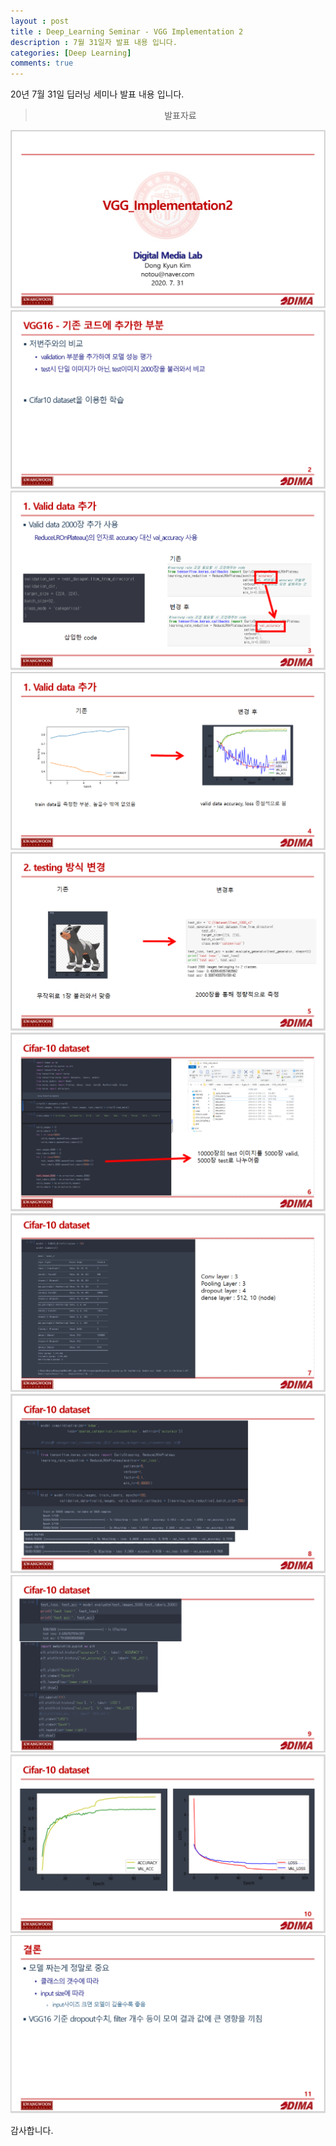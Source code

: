 ```yaml
---
layout : post
title : Deep_Learning Seminar - VGG Implementation 2
description : 7월 31일자 발표 내용 입니다.
categories: [Deep Learning]
comments: true
---
```




20년 7월 31일 딥러닝 세미나 발표 내용 입니다.

<blockquote align="center"> 발표자료 </blockquote>


![1](/assets/img/Deep_learning/0731_VGG/1.PNG)
![1](/assets/img/Deep_learning/0731_VGG/2.PNG)
![1](/assets/img/Deep_learning/0731_VGG/3.PNG)
![1](/assets/img/Deep_learning/0731_VGG/4.PNG)
![1](/assets/img/Deep_learning/0731_VGG/5.PNG)
![1](/assets/img/Deep_learning/0731_VGG/6.PNG)
![1](/assets/img/Deep_learning/0731_VGG/7.PNG)
![1](/assets/img/Deep_learning/0731_VGG/8.PNG)
![1](/assets/img/Deep_learning/0731_VGG/9.PNG)
![1](/assets/img/Deep_learning/0731_VGG/10.PNG)
![1](/assets/img/Deep_learning/0731_VGG/11.PNG)


감사합니다.
